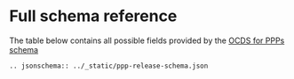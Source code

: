 # Full schema reference

The table below contains all possible fields provided by the [OCDS for PPPs schema](/_static/ppp-release-schema.json)

```eval_rst
.. jsonschema:: ../_static/ppp-release-schema.json
```

